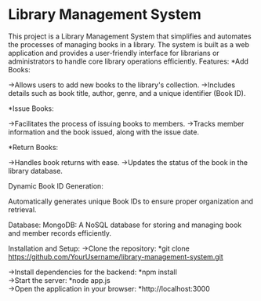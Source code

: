 # Library Management System

This project is a Library Management System that simplifies and automates the processes of managing books in a library. The system is built as a web application and provides a user-friendly interface for librarians or administrators to handle core library operations efficiently.
Features:
*Add Books:

->Allows users to add new books to the library's collection.
->Includes details such as book title, author, genre, and a unique identifier (Book ID).

*Issue Books:

->Facilitates the process of issuing books to members.
->Tracks member information and the book issued, along with the issue date.

*Return Books:

->Handles book returns with ease.
->Updates the status of the book in the library database.

Dynamic Book ID Generation:

Automatically generates unique Book IDs to ensure proper organization and retrieval.

Database:
MongoDB: A NoSQL database for storing and managing book and member records efficiently.

Installation and Setup:
->Clone the repository:
*git clone https://github.com/YourUsername/library-management-system.git

->Install dependencies for the backend:
 *npm install  
->Start the server:
 *node app.js  
->Open the application in your browser:
 *http://localhost:3000  

